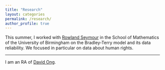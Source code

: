 ```yaml
---
title: "Research"
layout: categories
permalink: /research/
author_profile: true
---
```


This summer, I worked with [Rowland Seymour](https://www.rowlandseymour.com/) in the School of Mathematics of the University of Birmingham on the Bradley-Terry model and its data reliability. We focused in particular on data about human rights. 

<hr>

I am an RA of [David Ong](https://sites.google.com/view/davidongecon). 
